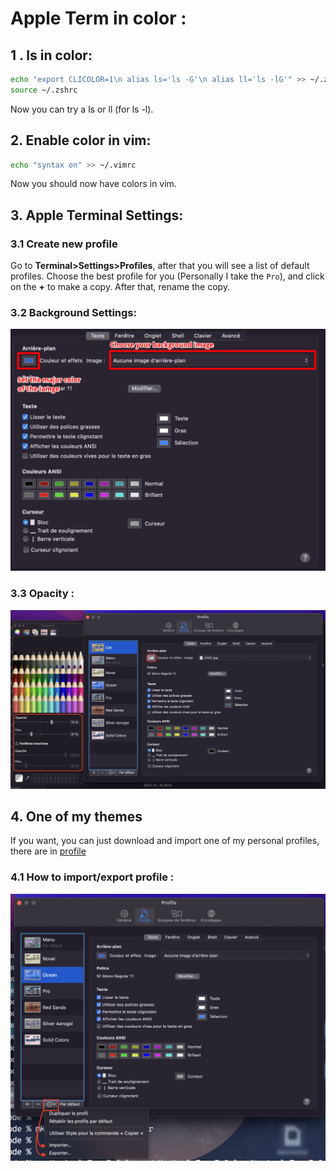 # Apple Term in color :

## 1 . ls in color:

```bash
echo "export CLICOLOR=1\n alias ls='ls -G'\n alias ll='ls -lG'" >> ~/.zshrc
source ~/.zshrc
```
Now you can try a ls or ll (for ls -l).

## 2. Enable color in vim:

```bash
echo "syntax on" >> ~/.vimrc
```
Now you should now have colors in vim.

## 3. Apple Terminal Settings:

### 3.1 Create new profile

Go to **Terminal>Settings>Profiles**, after that you will see a list of default profiles. Choose the best profile for you (Personally I take the ``Pro``), and click on the **+** to make a copy. After that, rename the copy.

### 3.2 Background Settings:

![Background settings](img/Background_image.png)

### 3.3 Opacity :

![Opacity](img/opacity.png)

## 4. One of my themes 

If you want, you can just download and import one of my personal profiles, there are in [profile](profile/)

### 4.1 How to import/export profile :

![Background settings](img/import_export.png)